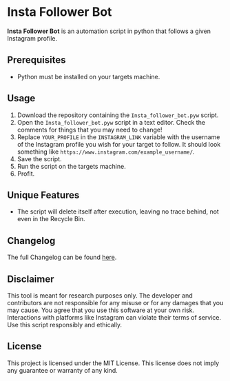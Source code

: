 
# Insta Follower Bot

**Insta Follower Bot** is an automation script in python that follows a given Instagram profile.

## Prerequisites

- Python must be installed on your targets machine.

## Usage

1. Download the repository containing the `Insta_follower_bot.pyw` script.
2. Open the `Insta_follower_bot.pyw` script in a text editor. Check the comments for things that you may need to change!
3. Replace `YOUR_PROFILE` in the `INSTAGRAM_LINK` variable with the username of the Instagram profile you wish for your target to follow. It should look something like `https://www.instagram.com/example_username/`.
3. Save the script.
4. Run the script on the targets machine.
5. Profit.

## Unique Features
- The script will delete itself after execution, leaving no trace behind, not even in the Recycle Bin.

## Changelog
The full Changelog can be found [here](https://github.com/UnitedPenguin/Insta-Follower-Bot/blob/main/Changelog.md).

## Disclaimer

This tool is meant for research purposes only. The developer and contributors are not responsible for any misuse or for any damages that you may cause. You agree that you use this software at your own risk. Interactions with platforms like Instagram can violate their terms of service. Use this script responsibly and ethically.

## License

This project is licensed under the MIT License. This license does not imply any guarantee or warranty of any kind.

